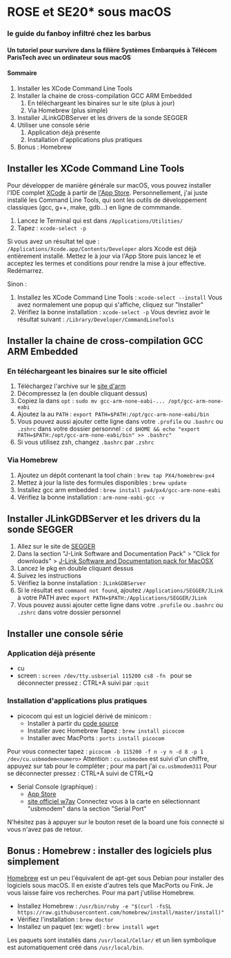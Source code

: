 # ROSE et SE20* sous macOS

### le guide du fanboy infiltré chez les barbus
#### Un tutoriel pour survivre dans la filière Systèmes Embarqués à Télécom ParisTech avec un ordinateur sous macOS 

#### Sommaire

1. Installer les XCode Command Line Tools
2. Installer la chaine de cross-compilation GCC ARM Embedded
	1. En téléchargeant les binaires sur le site  (plus à jour)
	2. Via Homebrew (plus simple)
3. Installer JLinkGDBServer et les drivers de la sonde SEGGER
4. Utiliser une console série
	1. Application déjà présente
	2. Installation d'applications plus pratiques
5. Bonus : Homebrew

## Installer les XCode Command Line Tools

Pour développer de manière générale sur macOS, vous pouvez installer l'IDE complet [XCode](https://developer.apple.com/xcode/) à partir de [l'App Store](https://itunes.apple.com/fr/app/xcode/id497799835?mt=12).
Personnellement, j'ai juste installé les Command Line Tools, qui sont les outils de développement classiques (gcc, g++, make, gdb...) en ligne de commmande.

1. Lancez le Terminal qui est dans ```/Applications/Utilities/```
2. Tapez : ```xcode-select -p```

Si vous avez un résultat tel que : ```/Applications/Xcode.app/Contents/Developer``` alors Xcode est déjà entièrement installé.
Mettez le à jour via l'App Store puis lancez le et acceptez les termes et conditions pour rendre la mise à jour effective. Redémarrez.

Sinon :

1. Installez les XCode Command Line Tools : ```xcode-select --install```
Vous avez normalement une popup qui s'affiche, cliquez sur "Installer"
2. Vérifiez la bonne installation : ```xcode-select -p```
Vous devriez avoir le résultat suivant : ```/Library/Developer/CommandLineTools```

## Installer la chaine de cross-compilation GCC ARM Embedded

### En téléchargeant les binaires sur le site officiel

1. Téléchargez l'archive sur le [site d'arm](https://developer.arm.com/open-source/gnu-toolchain/gnu-rm/downloads)
2. Décompressez la (en double cliquant dessus)
3. Copiez la dans  ```opt``` : ```sudo mv gcc-arm-none-eabi-... /opt/gcc-arm-none-eabi```
4. Ajoutez la au ```PATH``` : ```export PATH=$PATH:/opt/gcc-arm-none-eabi/bin```
5. Vous pouvez aussi ajouter cette ligne dans votre ```.profile``` ou ```.bashrc``` ou ```.zshrc``` dans votre dossier personnel : ```cd $HOME && echo "export PATH=$PATH:/opt/gcc-arm-none-eabi/bin" >> .bashrc"```
6. Si vous utilisez zsh, changez ```.bashrc``` par ```.zshrc```

### Via Homebrew

1. Ajoutez un dépôt contenant la tool chain : ```brew tap PX4/homebrew-px4```
2. Mettez à jour la liste des formules disponibles : ```brew update```
3. Installez gcc arm embedded : ```brew install px4/px4/gcc-arm-none-eabi```
4. Vérifiez la bonne installation : ```arm-none-eabi-gcc -v```

## Installer JLinkGDBServer et les drivers du la sonde SEGGER

1. Allez sur le site de [SEGGER](https://www.segger.com/downloads/jlink)
2. Dans la section "J-Link Software and Documentation Pack" > "Click for downloads" > [J-Link Software and Documentation pack for MacOSX](https://www.segger.com/downloads/jlink/JLink_MacOSX_V612d.pkg)
3. Lancez le pkg en double cliquant dessus
4. Suivez les instructions
5. Vérifiez la bonne installation : ```JLinkGDBServer```
6. Si le résultat est ```command not found```, ajoutez ```/Applications/SEGGER/JLink``` à votre PATH avec ```export PATH=$PATH:/Applications/SEGGER/JLink``` 
7. Vous pouvez aussi ajouter cette ligne dans votre ```.profile``` ou ```.bashrc``` ou ```.zshrc``` dans votre dossier personnel

## Installer une console série 

### Application déjà présente

* cu
* screen :  ```screen /dev/tty.usbserial 115200 cs8 -fn ```
pour se déconnecter pressez : CTRL+A suivi par ```:quit```

### Installation d'applications plus pratiques

* picocom qui est un logiciel dérivé de minicom :
	* Installer à partir du [code source](https://github.com/npat-efault/picocom)
	* Installer avec Homebrew Tapez : ```brew install picocom```
	* Installer avec MacPorts : ```ports install picocom```

Pour vous connecter tapez : ```picocom -b 115200 -f n -y n -d 8 -p 1 /dev/cu.usbmodem<numero>```
Attention : ```cu.usbmodem``` est suivi d'un chiffre, appuyez sur tab pour le compléter ; pour ma part j'ai ```cu.usbmodem311```
Pour se déconnecter pressez : CTRL+A suivi de CTRL+Q

* Serial Console (graphique) :
	* [App Store](https://itunes.apple.com/us/app/serialtools/id611021963)
	* [site officiel w7ay](http://www.w7ay.net/site/Applications/Serial%20Tools/Contents/download.html)
Connectez vous à la carte en sélectionnant "usbmodem" dans la section "Serial Port"

N'hésitez pas à appuyer sur le bouton reset de la board une fois connecté si vous n'avez pas de retour.

## Bonus : Homebrew : installer des logiciels plus simplement

[Homebrew](https://brew.sh/) est un peu l'équivalent de apt-get sous Debian pour installer des logiciels sous macOS.
Il en existe d'autres tels que MacPorts ou Fink. Je vous laisse faire vos recherches. Pour ma part j'utilise Homebrew.

* Installez Homebrew : ```/usr/bin/ruby -e "$(curl -fsSL https://raw.githubusercontent.com/homebrew/install/master/install)"```
* Vérifiez l'installation : ```brew doctor```
* Installez un paquet (ex: wget) : ```brew install wget```

Les paquets sont installés dans ```/usr/local/Cellar/``` et un lien symbolique est automatiquement créé dans ```/usr/local/bin```.
